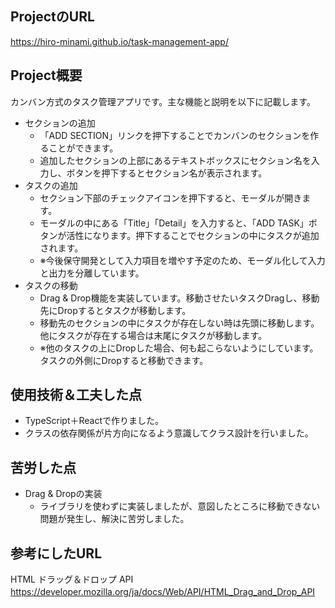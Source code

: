 ## ProjectのURL
https://hiro-minami.github.io/task-management-app/
## Project概要
カンバン方式のタスク管理アプリです。主な機能と説明を以下に記載します。
- セクションの追加
  - 「ADD SECTION」リンクを押下することでカンバンのセクションを作ることができます。
  - 追加したセクションの上部にあるテキストボックスにセクション名を入力し、ボタンを押下するとセクション名が表示されます。
- タスクの追加
  - セクション下部のチェックアイコンを押下すると、モーダルが開きます。
  - モーダルの中にある「Title」「Detail」を入力すると、「ADD TASK」ボタンが活性になります。押下することでセクションの中にタスクが追加されます。
  - ※今後保守開発として入力項目を増やす予定のため、モーダル化して入力と出力を分離しています。
- タスクの移動
  - Drag & Drop機能を実装しています。移動させたいタスクDragし、移動先にDropするとタスクが移動します。
  - 移動先のセクションの中にタスクが存在しない時は先頭に移動します。他にタスクが存在する場合は末尾にタスクが移動します。
  - ※他のタスクの上にDropした場合、何も起こらないようにしています。タスクの外側にDropすると移動できます。

## 使用技術＆工夫した点
- TypeScript＋Reactで作りました。
- クラスの依存関係が片方向になるよう意識してクラス設計を行いました。

## 苦労した点
- Drag & Dropの実装
  - ライブラリを使わずに実装しましたが、意図したところに移動できない問題が発生し、解決に苦労しました。

## 参考にしたURL
HTML ドラッグ＆ドロップ API  
https://developer.mozilla.org/ja/docs/Web/API/HTML_Drag_and_Drop_API
　
